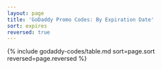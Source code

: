 ```yaml
---
layout: page
title: 'GoDaddy Promo Codes: By Expiration Date'
sort: expires
reversed: true
---
```

{% include godaddy-codes/table.md sort=page.sort reversed=page.reversed %}
